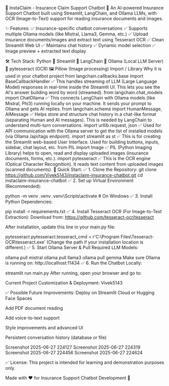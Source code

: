 📢 InstaClaim - Insurance Claim Support Chatbot 💬
An AI-powered Insurance Support Chatbot built using Streamlit, LangChain, and Ollama LLMs, with OCR (Image-to-Text) support for reading insurance documents and images.

✨ Features:
✅ Insurance-specific chatbot conversations
✅ Supports multiple Ollama models (like Mistral, Llama3, Gemma, etc.)
✅ Upload insurance documents/images and extract text using Tesseract OCR
✅ Clean Streamlit Web UI
✅ Maintains chat history
✅ Dynamic model selection
✅ Image preview + extracted text display

🛠️ Tech Stack:
Python 🐍
Streamlit 📲
LangChain 🧠
Ollama (Local LLM Server) 🤖
pytesseract (OCR) 🖼️
Pillow (Image processing)
Import / Library	Why it is used in your chatbot project
from langchain.callbacks.base import BaseCallbackHandler	✅ This handles streaming of LLM (Large Language Model) responses in real-time inside the Streamlit UI. This lets you see the AI's answer building word by word (streamed).
from langchain.chat_models import ChatOllama	✅ This connects LangChain with Ollama models (like Mistral, Phi3) running locally on your machine. It sends your prompt to Ollama and gets AI replies.
from langchain.schema import HumanMessage, AIMessage	✅ Helps store and structure chat history in a chat-like format (separating Human and AI messages). This is needed by LangChain to understand multi-turn conversations.
import urllib.request, json	✅ Used for API communication with the Ollama server to get the list of installed models (via Ollama /api/tags endpoint).
import streamlit as st	✅ This is for creating the Streamlit web-based User Interface. Used for building buttons, inputs, sidebar, chat layout, etc.
from PIL import Image	✅ PIL (Python Imaging Library) helps to open, read and display uploaded images (insurance documents, forms, etc.).
import pytesseract	✅ This is the OCR engine (Optical Character Recognition). It reads text content from uploaded images (scanned documents).
🚀 Quick Start:
✅ 1. Clone the Repository:
git clone https://github.com/Vivek5143/instaclaim-insurance-chatbot.git
cd instaclaim-insurance-chatbot
✅ 2. Set up Virtual Environment (Recommended):

python -m venv .venv
.venv\Scripts\activate   # On Windows
✅ 3. Install Python Dependencies:

pip install -r requirements.txt
✅ 4. Install Tesseract OCR (For Image-to-Text Extraction): Download from: https://github.com/tesseract-ocr/tesseract

After installation, update this line in your main.py file:

pytesseract.pytesseract.tesseract_cmd = r'C:\Program Files\Tesseract-OCR\tesseract.exe'
(Change the path if your installation location is different.)
✅ 5. Start Ollama Server & Pull Required LLM Models:

ollama pull mistral
ollama pull llama3
ollama pull gemma
Make sure Ollama is running on:
http://localhost:11434
✅ 6. Run the Chatbot Locally:

streamlit run main.py
After running, open your browser and go to:


Current Project Customization & Deployment: Vivek5143

✅ Possible Future Improvements: Deploy on Streamlit Cloud or Hugging Face Spaces

Add PDF document reading

Add voice-to-text support

Style improvements and advanced UI

Persistent conversation history (database or file)

Screenshot 2025-06-27 224127 Screenshot 2025-06-27 224319 Screenshot 2025-06-27 224456 Screenshot 2025-06-27 224624

✅ License: This project is intended for learning and demonstration purposes only.

Made with ❤️ for Insurance Support Chatbot Development 🚀